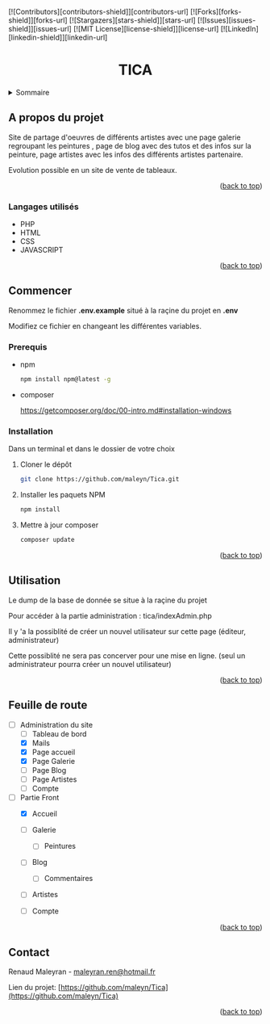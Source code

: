 <div id="top"></div>

[![Contributors][contributors-shield]][contributors-url]
[![Forks][forks-shield]][forks-url]
[![Stargazers][stars-shield]][stars-url]
[![Issues][issues-shield]][issues-url]
[![MIT License][license-shield]][license-url]
[![LinkedIn][linkedin-shield]][linkedin-url]








<h1 align="center">TICA</h1>





<details>
  <summary>Sommaire</summary>
  <ol>
    <li>
      <a href="#apropos">A propos du projet</a>
      <ul>
        <li><a href="#langages utilises">langages utilisés</a></li>
      </ul>
    </li>
    <li>
      <a href="#commencer">Commencer</a>
      <ul>
        <li><a href="#prerequis">Prérequis</a></li>
        <li><a href="#installation">Installation</a></li>
      </ul>
    </li>
    <li><a href="#usage">Utilisation</a></li>
    <li><a href="#roadmap">Feuille de route</a></li>
    <li><a href="#contact">Contact</a></li>
  </ol>
</details>





## A propos du projet



Site de partage d'oeuvres de différents artistes avec une page galerie regroupant les peintures , page de blog avec des tutos et des infos sur la peinture, page artistes avec les infos des différents artistes partenaire.

Evolution possible en un site de vente de tableaux.

<p align="right">(<a href="#top">back to top</a>)</p>



### Langages utilisés

* PHP
* HTML
* CSS
* JAVASCRIPT

<p align="right">(<a href="#top">back to top</a>)</p>



## Commencer

Renommez le fichier **.env.example** situé à la raçine du projet en **.env**   

Modifiez ce fichier en changeant les différentes variables.



### Prerequis

* npm
  
  ```sh
  npm install npm@latest -g
  ```

- composer

  https://getcomposer.org/doc/00-intro.md#installation-windows

  

### Installation

Dans un terminal et dans le dossier de votre choix

1. Cloner le dépôt
   ```sh
   git clone https://github.com/maleyn/Tica.git
   ```
2. Installer les paquets NPM
   ```sh
   npm install
   ```
3. Mettre à jour composer
   ```js
   composer update
   ```

<p align="right">(<a href="#top">back to top</a>)</p>



## Utilisation

Le dump de la base de donnée se situe à la raçine du projet

Pour accéder à la partie administration : tica/indexAdmin.php

Il y 'a la possiblité de créer un nouvel utilisateur sur cette page (éditeur, administrateur)

Cette possiblité ne sera pas concerver pour une mise en ligne. (seul un administrateur pourra créer un nouvel utilisateur)

<p align="right">(<a href="#top">back to top</a>)</p>



## Feuille de route

- [ ] Administration du site
    - [ ] Tableau de bord
    - [x] Mails
    - [x] Page accueil
    - [x] Page Galerie
    - [ ] Page Blog
    - [ ] Page Artistes
    - [ ] Compte

- [ ] Partie Front
    - [x] Accueil
    - [ ] Galerie
        - [ ] Peintures

    - [ ] Blog
        - [ ] Commentaires

    - [ ] Artistes
    - [ ] Compte




<p align="right">(<a href="#top">back to top</a>)</p>


## Contact

Renaud Maleyran - maleyran.ren@hotmail.fr

Lien du projet: [https://github.com/maleyn/Tica](https://github.com/maleyn/Tica)

<p align="right">(<a href="#top">back to top</a>)</p>




